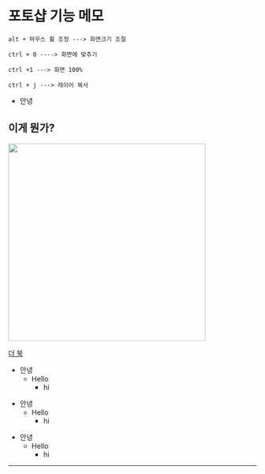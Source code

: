 # 포토샵 기능 메모     

```
alt + 마우스 휠 조정 ---> 화면크기 조절

ctrl + 0 ----> 화면에 맞추기

ctrl +1 ---> 화면 100%

ctrl + j ---> 레이어 복사
```

* 안녕

## 이게 뭔가?

<img src="https://kguswjd418.github.io/img/화면캡처.png" width="400">

[더 북](https://thebook.io/)

+ 안녕
  + Hello
    + hi


* 안녕
  * Hello
    * hi

- 안녕
  - Hello
    - hi

---------------
